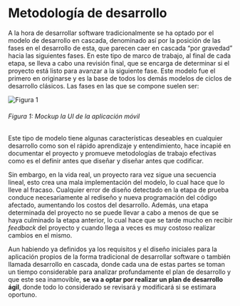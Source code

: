 # Metodología de desarrollo

A la hora de desarrollar software tradicionalmente se ha optado por el modelo de desarrollo en cascada, denominado así por la posición de las fases en el desarrollo de esta, que parecen caer en cascada “por gravedad” hacia las siguientes fases. En este tipo de marco de trabajo, al final de cada etapa, se lleva a cabo una revisión final, que se encarga de determinar si el proyecto está listo para avanzar a la siguiente fase. Este modelo fue el primero en originarse y es la base de todos los demás modelos de ciclos de desarrollo clásicos. Las fases en las que se compone suelen ser:

![Figura 1](./imagenes/mockup_app_movil.jpg)
###### *Figura 1: Mockup la UI de la aplicación móvil*

Este tipo de modelo tiene algunas características deseables en cualquier desarrollo como son el rápido aprendizaje y entendimiento, hace incapié en documentar el proyecto y promueve metodologías de trabajo efectivas como es el definir antes que diseñar y diseñar antes que codificar.

Sin embargo, en la vida real, un proyecto rara vez sigue una secuencia lineal, esto crea una mala implementación del modelo, lo cual hace que lo lleve al fracaso. Cualquier error de diseño detectado en la etapa de prueba conduce necesariamente al rediseño y nueva programación del código afectado, aumentando los costos del desarrollo. Además, una etapa determinada del proyecto no se puede llevar a cabo a menos de que se haya culminado la etapa anterior, lo cual hace que se tarde mucho en recibir *feedback* del proyecto y cuando llega a veces es muy costoso realizar cambios en el mismo.


Aun habiendo ya definidos ya los requisitos y el diseño iniciales para la aplicación propios de la forma tradicional de desarrollar software o también llamada desarrollo en cascada, donde cada una de estas partes se toman un tiempo considerable para analizar profundamente el plan de desarrollo y que este sea inamovible, **se va a optar por realizar un plan de desarrollo ágil**, donde todo lo considerado se revisará y modificará si se estimara oportuno. 



